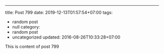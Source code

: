---
title: Post 799
date: 2019-12-13T01:57:54+07:00
tags:
  - random post
  - null
category:
  - random post
  - uncategorized
updated: 2016-08-26T10:33:28+07:00

This is content of post 799